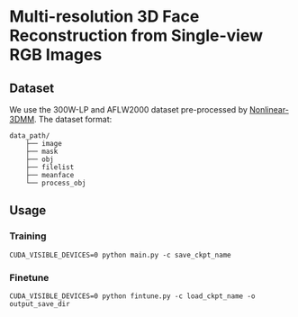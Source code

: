 # Multi-resolution 3D Face Reconstruction from Single-view RGB Images

## Dataset
We use the 300W-LP and AFLW2000 dataset pre-processed by [Nonlinear-3DMM](https://github.com/tranluan/Nonlinear_Face_3DMM). The dataset format:

    data_path/
        ├── image
        ├── mask
        ├── obj
        ├── filelist
        ├── meanface
        └── process_obj



## Usage
### Training
    CUDA_VISIBLE_DEVICES=0 python main.py -c save_ckpt_name

### Finetune
    CUDA_VISIBLE_DEVICES=0 python fintune.py -c load_ckpt_name -o output_save_dir
